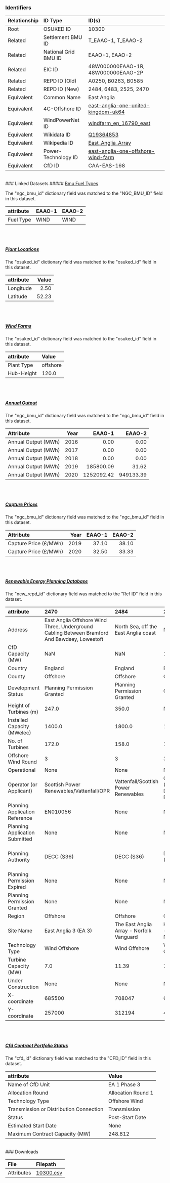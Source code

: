 ### Identifiers

| Relationship   | ID Type              | ID(s)                                                                                                                               |
|:---------------|:---------------------|:------------------------------------------------------------------------------------------------------------------------------------|
| Root           | OSUKED ID            | 10300                                                                                                                               |
| Related        | Settlement BMU ID    | T_EAAO-1, T_EAAO-2                                                                                                                  |
| Related        | National Grid BMU ID | EAAO-1, EAAO-2                                                                                                                      |
| Related        | EIC ID               | 48W000000EAAO-1R, 48W000000EAAO-2P                                                                                                  |
| Related        | REPD ID (Old)        | A0250, B0263, B0585                                                                                                                 |
| Related        | REPD ID (New)        | 2484, 6483, 2525, 2470                                                                                                              |
| Equivalent     | Common Name          | East Anglia                                                                                                                         |
| Equivalent     | 4C-Offshore ID       | [east-anglia-one-united-kingdom-uk64](https://www.4coffshore.com/windfarms/united-kingdom/east-anglia-one-united-kingdom-uk64.html) |
| Equivalent     | WindPowerNet ID      | [windfarm_en_16790_east](https://www.thewindpower.net/windfarm_en_16790_east.php)                                                   |
| Equivalent     | Wikidata ID          | [Q19364853](https://www.wikidata.org/wiki/Q19364853)                                                                                |
| Equivalent     | Wikipedia ID         | [East_Anglia_Array](https://en.wikipedia.org/wiki/East_Anglia_Array)                                                                |
| Equivalent     | Power-Technology ID  | [east-anglia-one-offshore-wind-farm](https://www.power-technology.com/projects/east-anglia-one-offshore-wind-farm)                  |
| Equivalent     | CfD ID               | CAA-EAS-168                                                                                                                         |

<br>
### Linked Datasets
##### <a href="https://raw.githubusercontent.com/OSUKED/Dictionary-Datasets/main/datasets/bmu-fuel-types/datapackage.json">Bmu Fuel Types</a>



The "ngc_bmu_id" dictionary field was matched to the "NGC_BMU_ID" field in this dataset.

| attribute   | EAAO-1   | EAAO-2   |
|:------------|:---------|:---------|
| Fuel Type   | WIND     | WIND     |

<br><br>
##### <a href="https://raw.githubusercontent.com/OSUKED/Dictionary-Datasets/main/datasets/plant-locations/datapackage.json">Plant Locations</a>



The "osuked_id" dictionary field was matched to the "osuked_id" field in this dataset.

| attribute   |   Value |
|:------------|--------:|
| Longitude   |    2.50 |
| Latitude    |   52.23 |

<br><br>
##### <a href="https://raw.githubusercontent.com/OSUKED/Dictionary-Datasets/main/datasets/wind-farms/datapackage.json">Wind Farms</a>



The "osuked_id" dictionary field was matched to the "osuked_id" field in this dataset.

| attribute   | Value    |
|:------------|:---------|
| Plant Type  | offshore |
| Hub-Height  | 120.0    |

<br><br>
##### <a href="https://raw.githubusercontent.com/OSUKED/Dictionary-Datasets/main/datasets/annual-output/datapackage.json">Annual Output</a>



The "ngc_bmu_id" dictionary field was matched to the "ngc_bmu_id" field in this dataset.

| Attribute           |   Year |     EAAO-1 |    EAAO-2 |
|:--------------------|-------:|-----------:|----------:|
| Annual Output (MWh) |   2016 |       0.00 |      0.00 |
| Annual Output (MWh) |   2017 |       0.00 |      0.00 |
| Annual Output (MWh) |   2018 |       0.00 |      0.00 |
| Annual Output (MWh) |   2019 |  185800.09 |     31.62 |
| Annual Output (MWh) |   2020 | 1252092.42 | 949133.39 |

<br><br>
##### <a href="https://raw.githubusercontent.com/OSUKED/Dictionary-Datasets/main/datasets/capture-prices/datapackage.json">Capture Prices</a>



The "ngc_bmu_id" dictionary field was matched to the "ngc_bmu_id" field in this dataset.

| Attribute             |   Year |   EAAO-1 |   EAAO-2 |
|:----------------------|-------:|---------:|---------:|
| Capture Price (£/MWh) |   2019 |    37.10 |    38.10 |
| Capture Price (£/MWh) |   2020 |    32.50 |    33.33 |

<br><br>
##### <a href="https://raw.githubusercontent.com/OSUKED/Dictionary-Datasets/main/datasets/renewable-energy-planning-database/datapackage.json">Renewable Energy Planning Database</a>



The "new_repd_id" dictionary field was matched to the "Ref ID" field in this dataset.

| attribute                      | 2470                                                                                         | 2484                                     | 2525                          | 6483                                                |
|:-------------------------------|:---------------------------------------------------------------------------------------------|:-----------------------------------------|:------------------------------|:----------------------------------------------------|
| Address                        | East Anglia Offshore Wind Three, Underground Cabling Between Bramford And Bawdsey, Lowestoft | North Sea, off the East Anglia coast     | None                          | North Sea, off the East Anglia coast                |
| CfD Capacity (MW)              | NaN                                                                                          | NaN                                      | 1200.0                        | NaN                                                 |
| Country                        | England                                                                                      | England                                  | England                       | England                                             |
| County                         | Offshore                                                                                     | Offshore                                 | Offshore                      | Offshore                                            |
| Development Status             | Planning Permission Granted                                                                  | Planning Permission Granted              | Operational                   | Planning Application Submitted                      |
| Height of Turbines (m)         | 247.0                                                                                        | 350.0                                    | NaN                           | NaN                                                 |
| Installed Capacity (MWelec)    | 1400.0                                                                                       | 1800.0                                   | 1200.0                        | 1800.0                                              |
| No. of Turbines                | 172.0                                                                                        | 158.0                                    | 174.0                         | 360.0                                               |
| Offshore Wind Round            | 3                                                                                            | 3                                        | 3                             | None                                                |
| Operational                    | None                                                                                         | None                                     | None                          | None                                                |
| Operator (or Applicant)        | Scottish Power Renewables/Vattenfall/OPR                                                     | Vattenfall/Scottish Power Renewables     | Orsted (formerly Dong Energy) | Vattenfall/Scottish Power Renewables                |
| Planning Application Reference | EN010056                                                                                     | None                                     | None                          | None                                                |
| Planning Application Submitted | None                                                                                         | None                                     | None                          | None                                                |
| Planning Authority             | DECC (S36)                                                                                   | DECC (S36)                               | DECC (S36)                    | The Planning Inspectorate - National Infrastructure |
| Planning Permission Expired    | None                                                                                         | None                                     | None                          | None                                                |
| Planning Permission Granted    | None                                                                                         | None                                     | None                          | None                                                |
| Region                         | Offshore                                                                                     | Offshore                                 | Offshore                      | Offshore                                            |
| Site Name                      | East Anglia 3 (EA 3)                                                                         | The East Anglia Array - Norfolk Vanguard | Hornsea 1 - Heron & Njord     | The East Anglia Array - Norfolk Boreas              |
| Technology Type                | Wind Offshore                                                                                | Wind Offshore                            | Wind Offshore                 | Wind Offshore                                       |
| Turbine Capacity (MW)          | 7.0                                                                                          | 11.39                                    | 7.0                           | 5.0                                                 |
| Under Construction             | None                                                                                         | None                                     | None                          | None                                                |
| X-coordinate                   | 685500                                                                                       | 708047                                   | 626000                        | 708047                                              |
| Y-coordinate                   | 257000                                                                                       | 312194                                   | 426000                        | 312194                                              |

<br><br>
##### <a href="https://raw.githubusercontent.com/OSUKED/Dictionary-Datasets/main/datasets/cfd-contract-portfolio-status/datapackage.json">Cfd Contract Portfolio Status</a>



The "cfd_id" dictionary field was matched to the "CFD_ID" field in this dataset.

| attribute                               | Value              |
|:----------------------------------------|:-------------------|
| Name of CfD Unit                        | EA 1 Phase 3       |
| Allocation Round                        | Allocation Round 1 |
| Technology Type                         | Offshore Wind      |
| Transmission or Distribution Connection | Transmission       |
| Status                                  | Post-Start Date    |
| Estimated Start Date                    | None               |
| Maximum Contract Capacity (MW)          | 248.812            |


<br>
### Downloads


| File       | Filepath                                                                              |
|:-----------|:--------------------------------------------------------------------------------------|
| Attributes | [10300.csv](https://osuked.github.io/Power-Station-Dictionary/object_attrs/10300.csv) |

